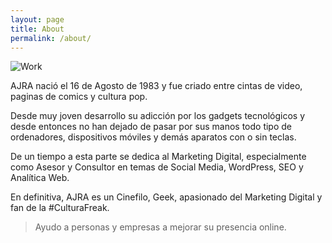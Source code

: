 ```yaml
---
layout: page
title: About
permalink: /about/
---
```


![Work]({{site.baseurl}}/images/ajra.jpg)

AJRA nació el 16 de Agosto de 1983 y fue criado entre cintas de video, paginas de comics y cultura pop.  

Desde muy joven desarrollo su adicción por los gadgets tecnológicos y desde entonces no han dejado de pasar por sus manos todo tipo de ordenadores, dispositivos móviles y demás aparatos con o sin teclas.

De un tiempo a esta parte se dedica al Marketing Digital, especialmente como Asesor y Consultor en temas de Social Media, WordPress, SEO y Analítica Web.

En definitiva, AJRA es un Cinefilo, Geek, apasionado del Marketing Digital y fan de la #CulturaFreak.
 

> Ayudo a personas y empresas a mejorar su presencia online.
